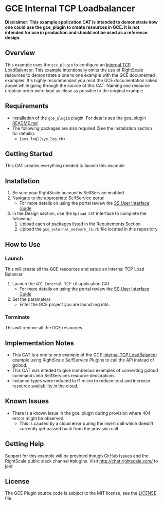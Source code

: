 
# GCE Internal TCP Loadbalancer

**Disclaimer: This example application CAT is intended to demonstrate how one could use the gce_plugin to create resources in GCE. It is *not* intended for use in production and should not be used as a reference design.**

## Overview
This example uses the `gce_plugin` to configure an [Internal TCP LoadBalancer](https://cloud.google.com/compute/docs/load-balancing/internal/). This example intentionally omits the use of RightScale resources to demonstrate a one to one example with the GCE documented examples.
It's highly recommended you read the GCE documentation linked above while going through the source of this CAT. Naming and resource creation order were kept as close as possible to the original example. 

## Requirements
- Installation of the `gce_plugin` plugin. For details see the gce_plugin [README.md](../../README.md)
- The following packages are also required (See the Installation section for details):
  - `[sys_log](sys_log.rb)`

## Getting Started
This CAT creates everything needed to launch this example.

## Installation
1. Be sure your RightScale account is SelfService enabled
1. Navigate to the appropriate SelfService portal
   - For more details on using the portal review the [SS User Interface Guide](http://docs.rightscale.com/ss/guides/ss_user_interface_guide.html)
1. In the Design section, use the `Upload CAT` interface to complete the following:
   1. Upload each of packages listed in the Requirements Section
   1. Upload the `gce_external_network_lb.rb` file located in this repository
 
## How to Use
### Launch
This will create all the GCE resources and setup an Internal TCP Load Balancer
1. Launch the `GCE Internal TCP LB` application CAT
   - For more details on using the portal review the [SS User Interface Guide](http://docs.rightscale.com/ss/guides/ss_user_interface_guide.html)
1. Set the paramaters
   - Enter the GCE project you are launching into.

### Terminate
This will remove all the GCE resources.

## Implementation Notes
- This CAT is a one to one example of the GCE [Internal TCP LoadBalancer](https://cloud.google.com/compute/docs/load-balancing/internal/) example using RightScale SelfService Plugins to call the API instead of gcloud.
- This CAT was inteded to give numberous examples of converting gcloud commands into SelfServices resource declarations.
- Instance types were reduced to f1.micro to reduce cost and increase resource availability in the cloud.

## Known Issues
- There is a known issue in the gce_plugin during provision where 404 errors might be observed.
  - This is caused by a cloud error during the insert call which doesn't currently get passed back from the provision call

## Getting Help
Support for this example will be provided though GitHub Issues and the RightScale public slack channel #plugins.
Visit http://chat.rightscale.com/ to join!

## License
The GCE Plugin source code is subject to the MIT license, see the [LICENSE](../../../LICENSE) file.